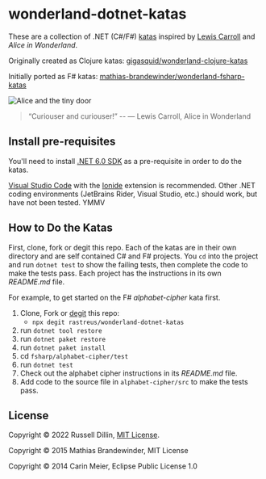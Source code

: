 # wonderland-dotnet-katas

These are a collection of .NET (C#/F#)
[katas](http://en.wikipedia.org/wiki/Kata_%28programming%29) inspired by
[Lewis Carroll](http://en.wikipedia.org/wiki/Lewis_Carroll) and _Alice
in Wonderland_.

Originally created as Clojure katas:
[gigasquid/wonderland-clojure-katas](https://github.com/gigasquid/wonderland-clojure-katas)

Initially ported as F# katas:
[mathias-brandewinder/wonderland-fsharp-katas](https://github.com/mathias-brandewinder/wonderland-fsharp-katas)

![Alice and the tiny door](./images/alicedoor.gif)

>“Curiouser and curiouser!” 
>-- ― Lewis Carroll, Alice in Wonderland

## Install pre-requisites

You'll need to install [.NET 6.0 SDK](https://dotnet.microsoft.com/download/dotnet/6.0) as a pre-requisite in order to do the katas.

[Visual Studio Code](https://code.visualstudio.com) with the [Ionide](https://ionide.io/) extension is recommended. Other .NET coding environments (JetBrains Rider, Visual Studio, etc.) should work, but have not been tested. YMMV

## How to Do the Katas

First, clone, fork or degit this repo. Each of the katas are in their own
directory and are self contained C# and F# projects.  You `cd`
into the project and run `dotnet test` to show the failing tests, then
complete the code to make the tests pass. Each project has the
instructions in its own _README.md_ file.

For example, to get started on the F# _alphabet-cipher_ kata first.

1. Clone, Fork or [degit](https://github.com/Rich-Harris/degit) this repo:
    * `npx degit rastreus/wonderland-dotnet-katas`
2. run `dotnet tool restore`
3. run `dotnet paket restore`
4. run `dotnet paket install`
5. cd `fsharp/alphabet-cipher/test`
6. run `dotnet test`
7. Check out the alphabet cipher instructions in its _README.md_ file.
8. Add code to the source file in `alphabet-cipher/src` to make the tests pass.

## License

Copyright © 2022 Russell Dillin, [MIT License](LICENSE).

Copyright © 2015 Mathias Brandewinder, MIT License

Copyright © 2014 Carin Meier, Eclipse Public License 1.0

